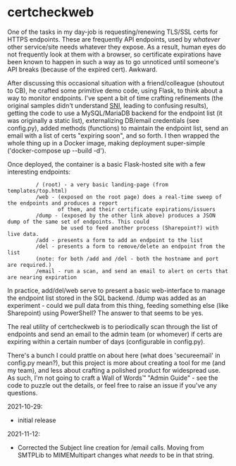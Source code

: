#  certcheckweb

One of the tasks in my day-job is requesting/renewing TLS/SSL certs for HTTPS endpoints. These are frequently API endpoints, used by _whatever_ other service/site needs whatever they expose. As a result, human eyes do not frequently look at them with a browser, so certificate expirations have been known to happen in such a way as to go unnoticed until someone's API breaks (because of the expired cert). Awkward.

After discussing this occasional situation with a friend/colleague (shoutout to CB), he crafted some primitive demo code, using Flask, to think about a way to monitor endpoints. I've spent a bit of time crafting refinements (the original samples didn't understand [SNI](https://en.wikipedia.org/wiki/Server_Name_Indication), leading to confusing results), getting the code to use a MySQL/MariaDB backend for the endpoint list (it was originally a static list), externalizing DB/email credentials (see config.py), added methods (functions) to maintain the endpoint list, send an email with a list of certs "expiring soon", and so forth. I then wrapped the whole thing up in a Docker image, making deployment super-simple ('docker-compose up --build -d').

Once deployed, the container is a basic Flask-hosted site with a few interesting endpoints:

```
         / (root) - a very basic landing-page (from templates/top.html)
         /web - (exposed on the root page) does a real-time sweep of the endpoints and produces a report
                of them, and their certificate expirations/issuers
         /dump - (exposed by the other link above) produces a JSON dump of the same set of endpoints. This could
                 be used to feed another process (Sharepoint?) with live data.
         /add - presents a form to add an endpoint to the list
         /del - presents a form to remove/delete an endpoint from the list
         (note: for both /add and /del - both the hostname and port are required.)
         /email - run a scan, and send an email to alert on certs that are nearing expiration
```

In practice, add/del/web serve to present a basic web-interface to manage the endpoint list stored in the SQL backend. /dump was added as an experiment - could we pull data from this thing, feeding something else (like Sharepoint) using PowerShell? The answer to that seems to be yes.

The real utility of certcheckweb is to periodically scan through the list of endpoints and send an email to the admin team (or whomever) if certs are expiring within a certain number of days (configurable in config.py).

There's a bunch I could prattle on about here (what does 'secureemail' in config.py mean?), but this project is more about creating a tool for me (and my team), and less about crafting a polished product for widespread use. As such, I'm not going to craft a Wall of Words™ "Admin Guide" - see the code to puzzle out the details, or feel free to raise an issue if you've any questions.


2021-10-29:

- initial release

2021-11-12:

- Corrected the Subject line creation for /email calls. Moving from SMTPLib to MIMEMultipart changes what _needs_ to be in that string.

